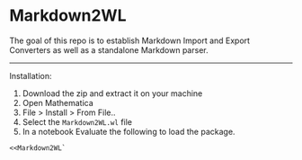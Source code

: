 # **Markdown2WL**

The goal of this repo is to establish Markdown Import and Export Converters as well as a standalone Markdown parser.

---
Installation:
1. Download the zip and extract it on your machine
2. Open Mathematica
3. File > Install > From File..
4. Select the `Markdown2WL.wl` file
5. In a notebook Evaluate the following to load the package.

```Mathematica
<<Markdown2WL`
```
